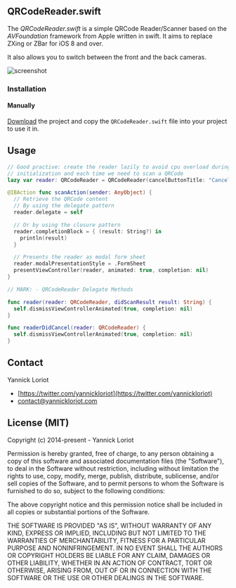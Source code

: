 ## QRCodeReader.swift

The _QRCodeReader.swift_ is a simple QRCode Reader/Scanner based on the _AVFoundation_ framework from Apple written in swift. It aims to replace ZXing or ZBar for iOS 8 and over.

It also allows you to switch between the front and the back cameras.

![screenshot](https://github.com/YannickL/QRCodeReader.swift/blob/master/Example/resources/Screenshot.jpg)

### Installation

#### Manually

[Download](https://github.com/YannickL/QRCodeReader.swift/archive/master.zip) the project and copy the `QRCodeReader.swift` file into your project to use it in.

## Usage

```swift
// Good practive: create the reader lazily to avoid cpu overload during the
// initialization and each time we need to scan a QRCode
lazy var reader: QRCodeReader = QRCodeReader(cancelButtonTitle: "Cancel")

@IBAction func scanAction(sender: AnyObject) {
  // Retrieve the QRCode content
  // By using the delegate pattern
  reader.delegate = self

  // Or by using the closure pattern
  reader.completionBlock = { (result: String?) in
    println(result)
  }

  // Presents the reader as modal form sheet
  reader.modalPresentationStyle = .FormSheet
  presentViewController(reader, animated: true, completion: nil)
}

// MARK: - QRCodeReader Delegate Methods

func reader(reader: QRCodeReader, didScanResult result: String) {
  self.dismissViewControllerAnimated(true, completion: nil)
}

func readerDidCancel(reader: QRCodeReader) {
  self.dismissViewControllerAnimated(true, completion: nil)
}
```

## Contact

Yannick Loriot
 - [https://twitter.com/yannickloriot](https://twitter.com/yannickloriot)
 - [contact@yannickloriot.com](mailto:contact@yannickloriot.com)


## License (MIT)

Copyright (c) 2014-present - Yannick Loriot

Permission is hereby granted, free of charge, to any person obtaining a copy
of this software and associated documentation files (the "Software"), to deal
in the Software without restriction, including without limitation the rights
to use, copy, modify, merge, publish, distribute, sublicense, and/or sell
copies of the Software, and to permit persons to whom the Software is
furnished to do so, subject to the following conditions:

The above copyright notice and this permission notice shall be included in
all copies or substantial portions of the Software.

THE SOFTWARE IS PROVIDED "AS IS", WITHOUT WARRANTY OF ANY KIND, EXPRESS OR
IMPLIED, INCLUDING BUT NOT LIMITED TO THE WARRANTIES OF MERCHANTABILITY,
FITNESS FOR A PARTICULAR PURPOSE AND NONINFRINGEMENT. IN NO EVENT SHALL THE
AUTHORS OR COPYRIGHT HOLDERS BE LIABLE FOR ANY CLAIM, DAMAGES OR OTHER
LIABILITY, WHETHER IN AN ACTION OF CONTRACT, TORT OR OTHERWISE, ARISING FROM,
OUT OF OR IN CONNECTION WITH THE SOFTWARE OR THE USE OR OTHER DEALINGS IN
THE SOFTWARE.
